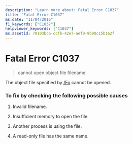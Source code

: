 ```yaml
---
description: "Learn more about: Fatal Error C1037"
title: "Fatal Error C1037"
ms.date: "11/04/2016"
f1_keywords: ["C1037"]
helpviewer_keywords: ["C1037"]
ms.assetid: 79103bca-ccfb-42e7-aef9-9b90c15b162f
---
```

# Fatal Error C1037

> cannot open object file filename

The object file specified by [/Fo](../../build/reference/fo-object-file-name.md) cannot be opened.

### To fix by checking the following possible causes

1. Invalid filename.

1. Insufficient memory to open the file.

1. Another process is using the file.

1. A read-only file has the same name.
